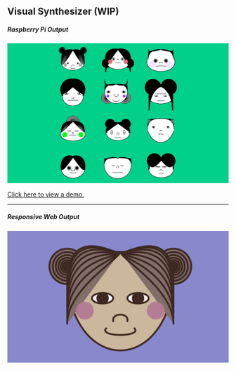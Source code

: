 ## Visual Synthesizer (WIP)

##### Raspberry Pi Output
<img src="imgs/pi_faces.gif">

<a href="https://vimeo.com/361013641">Click here to view a demo.</a>

<hr> 

##### Responsive Web Output
<img src="imgs/web_face.png">
